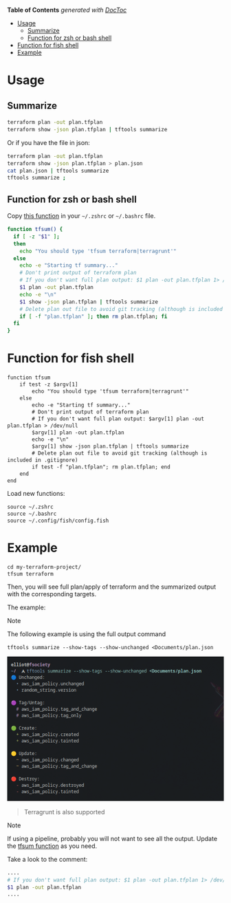 <!-- START doctoc generated TOC please keep comment here to allow auto update -->
<!-- DON'T EDIT THIS SECTION, INSTEAD RE-RUN doctoc TO UPDATE -->
**Table of Contents**  *generated with [DocToc](https://github.com/thlorenz/doctoc)*

- [Usage](#usage)
  - [Summarize](#summarize)
  - [Function for zsh or bash shell](#function-for-zsh-or-bash-shell)
- [Function for fish shell](#function-for-fish-shell)
- [Example](#example)

<!-- END doctoc generated TOC please keep comment here to allow auto update -->

# Usage

## Summarize

```bash
terraform plan -out plan.tfplan
terraform show -json plan.tfplan | tftools summarize
```

Or if you have the file in json:

```bash
terraform plan -out plan.tfplan
terraform show -json plan.tfplan > plan.json
cat plan.json | tftools summarize
tftools summarize ;
```

## Function for zsh or bash shell
Copy [this function](../scripts/tfsum.sh) in your `~/.zshrc` or `~/.bashrc` file.

```bash
function tfsum() {
  if [ -z "$1" ];
  then
    echo "You should type 'tfsum terraform|terragrunt'"
  else
    echo -e "Starting tf summary..."
    # Don't print output of terraform plan
    # If you don't want full plan output: $1 plan -out plan.tfplan 1> /dev/null
    $1 plan -out plan.tfplan
    echo -e "\n"
    $1 show -json plan.tfplan | tftools summarize
    # Delete plan out file to avoid git tracking (although is included in .gitignore)
    if [ -f "plan.tfplan" ]; then rm plan.tfplan; fi
  fi
}
```

# Function for fish shell

```shell
function tfsum
    if test -z $argv[1]
        echo "You should type 'tfsum terraform|terragrunt'"
    else
        echo -e "Starting tf summary..."
        # Don't print output of terraform plan
        # If you don't want full plan output: $argv[1] plan -out plan.tfplan > /dev/null
        $argv[1] plan -out plan.tfplan
        echo -e "\n"
        $argv[1] show -json plan.tfplan | tftools summarize
        # Delete plan out file to avoid git tracking (although is included in .gitignore)
        if test -f "plan.tfplan"; rm plan.tfplan; end
    end
end
```

Load new functions:

```shell
source ~/.zshrc
source ~/.bashrc
source ~/.config/fish/config.fish
```

# Example

```shell
cd my-terraform-project/
tfsum terraform
```

Then, you will see full plan/apply of terraform and the summarized output with the corresponding targets.

The example:

> [!NOTE]  
> The following example is using the full output command 

```shell
tftools summarize --show-tags --show-unchanged <Documents/plan.json
```

![example](../assets/example.png)

> Terragrunt is also supported

> [!NOTE]
> If using a pipeline, probably you will not want to see all the output. Update the [tfsum function](//scripts/tfsum.sh) as you need.

Take a look to the comment:

```bash
....
# If you don't want full plan output: $1 plan -out plan.tfplan 1> /dev/null
$1 plan -out plan.tfplan
....
```
